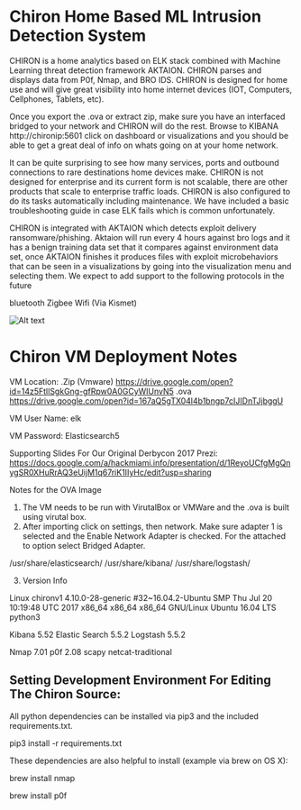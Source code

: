 # Chiron Home Based ML Intrusion Detection System

CHIRON is a home analytics based on ELK stack combined with Machine Learning threat detection framework AKTAION. CHIRON parses and displays data from P0f, Nmap, and BRO IDS. CHIRON is designed for home use and will give great visibility into home internet devices (IOT, Computers, Cellphones, Tablets, etc). 

Once you export the .ova or extract zip, make sure you have an interfaced bridged to your network and CHIRON will do the rest. Browse to KIBANA http://chironip:5601 click on dashboard or visualizations and you should be able to get a great deal of info on whats going on at your home network. 

It can be quite surprising to see how many services, ports and outbound connections to rare destinations home devices make. CHIRON is not designed for enterprise and its current form is not scalable, there are other products that scale to enterprise traffic loads. CHIRON is also configured to do its tasks automatically including maintenance. We have included a basic troubleshooting guide in case ELK fails which is common unfortunately. 

CHIRON is integrated with AKTAION which detects exploit delivery ransomware/phishing. Aktaion will run every 4 hours against bro logs and it has a benign training data set that it compares against environment data set, once AKTAION finishes it produces files with exploit microbehaviors that can be seen in a visualizations by going into the visualization menu and selecting them. We expect to add support to the following protocols in the future

bluetooth
Zigbee
Wifi (Via Kismet)

![Alt text](/docs/Chiron_Dashboard_V1.png?raw=true "Optional Title")

# Chiron VM Deployment Notes

VM Location: 
.Zip (Vmware) https://drive.google.com/open?id=14z5FtllSgkGng-gfRpw0A0GCyWlUnvN5
.ova https://drive.google.com/open?id=167aQ5gTX04l4b1bngp7cIJIDnTJjbggU

VM User Name: elk

VM Password: Elasticsearch5

Supporting Slides For Our Original Derbycon 2017 Prezi: https://docs.google.com/a/hackmiami.info/presentation/d/1ReyoUCfgMgQnygSR0XHuRrAQ3eUijM1q67riK1IIyHc/edit?usp=sharing


Notes for the OVA Image

1. The VM needs to be run with VirutalBox or VMWare and the .ova is built using virutal box.
2. After importing click on settings, then network. Make sure adapter 1 is selected and the Enable Network Adapter is checked. For the attached to option select Bridged Adapter.

/usr/share/elasticsearch/ /usr/share/kibana/ /usr/share/logstash/

3. Version Info 

Linux chironv1 4.10.0-28-generic #32~16.04.2-Ubuntu SMP Thu Jul 20 10:19:48 UTC 2017 x86_64 x86_64 x86_64 GNU/Linux Ubuntu 16.04 LTS python3

Kibana 5.52 Elastic Search 5.5.2 Logstash 5.5.2

Nmap 7.01 p0f 2.08 scapy netcat-traditional


## Setting Development Environment For Editing The Chiron Source:

All python dependencies can be installed via pip3 and the included requirements.txt.
    
  pip3 install -r requirements.txt
 
These dependencies are also helpful to install (example via brew on OS X):

  brew install nmap

  brew install p0f
 
## 
